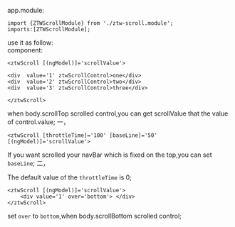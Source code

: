

app.module:

	import {ZTWScrollModule} from './ztw-scroll.module';
	imports:[ZTWScrollModule];

use it as follow:	
component:

`<ztwScroll [(ngModel)]='scrollValue'>`

	<div  value='1' ztwScrollControl>one</div>
	<div  value='2' ztwScrollControl>two</div>	
	<div  value='3' ztwScrollControl>three</div>
	
`</ztwScroll>`

when body.scrollTop scrolled control,you can get scrollValue that the value of control.value;
一，

	<ztwScroll [throttleTime]='100' [baseLine]='50' [(ngModel)]='scrollValue'>
If you want scrolled your navBar which is fixed on the top,you can set `baseLine`;
二，

The  default value of the `throttleTime`  is 0;

	<ztwScroll [(ngModel)]='scrollValue'>
		<div value='1' over='bottom'> </div>
	</ztwScroll>
set `over` to `bottom`,when body.scrollBottom scrolled control;
